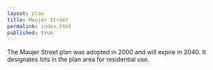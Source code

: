 ```yaml
---
layout: plan
title: Maujer Street
permalink: index.html
published: true
---
```


The Maujer Street plan was adopted in 2000 and will expire in 2040. It designates lots in the plan area for residential use.